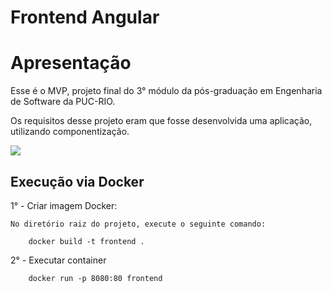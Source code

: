 # Frontend Angular

# Apresentação 

Esse é o MVP, projeto final do 3° módulo da pós-graduação em Engenharia de Software da PUC-RIO.

Os requisitos desse projeto eram que fosse desenvolvida uma aplicação, utilizando componentização.

<img src="/assets/img/requisitos.png">

## Execução via Docker

1° - Criar imagem Docker:

    No diretório raiz do projeto, execute o seguinte comando:
    
        docker build -t frontend .

2° - Executar container

        docker run -p 8080:80 frontend




